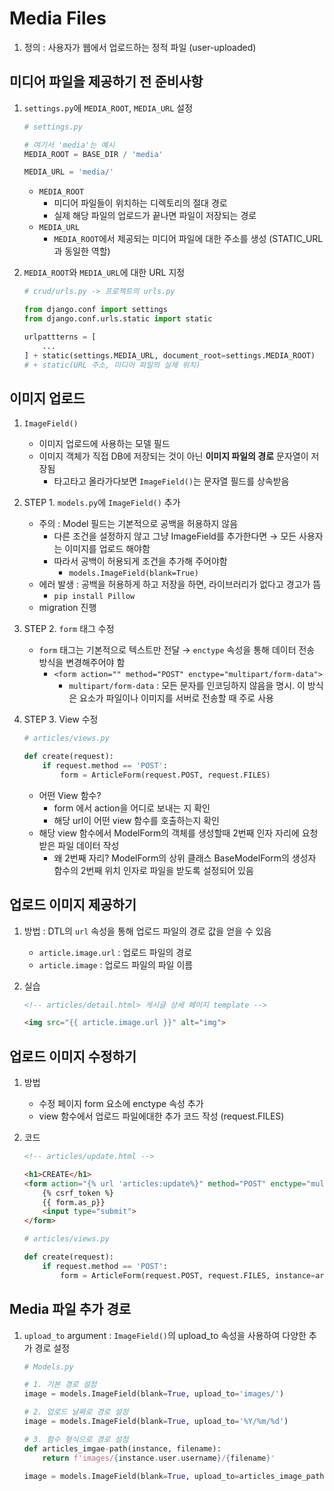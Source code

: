 # Media Files

1. 정의 : 사용자가 웹에서 업로드하는 정적 파일 (user-uploaded)

## 미디어 파일을 제공하기 전 준비사항

1. `settings.py`에 `MEDIA_ROOT`, `MEDIA_URL` 설정
    
    ```python
    # settings.py
    
    # 여기서 'media'는 예시
    MEDIA_ROOT = BASE_DIR / 'media'
    
    MEDIA_URL = 'media/'
    ```
    
    - `MEDIA_ROOT`
        - 미디어 파일들이 위치하는 디렉토리의 절대 경로
        - 실제 해당 파일의 업로드가 끝나면 파일이 저장되는 경로
    - `MEDIA_URL`
        - `MEDIA_ROOT`에서 제공되는 미디어 파일에 대한 주소를 생성 (STATIC_URL과 동일한 역할)
2. `MEDIA_ROOT`와 `MEDIA_URL`에 대한 URL 지정
    
    ```python
    # crud/urls.py -> 프로젝트의 urls.py
    
    from django.conf import settings
    from django.conf.urls.static import static
    
    urlpattterns = [
    	...
    ] + static(settings.MEDIA_URL, document_root=settings.MEDIA_ROOT)
    # + static(URL 주소, 미디어 파일의 실제 위치)
    ```
    

## 이미지 업로드

1. `ImageField()`
    - 이미지 업로드에 사용하는 모델 필드
    - 이미지 객체가 직접 DB에 저장되는 것이 아닌 **이미지 파일의 경로** 문자열이 저장됨
        - 타고타고 올라가다보면 `ImageField()`는 문자열 필드를 상속받음
2. STEP 1. `models.py`에 `ImageField()` 추가
    - 주의 : Model 필드는 기본적으로 공백을 허용하지 않음
        - 다른 조건을 설정하지 않고 그냥 ImageField를 추가한다면 → 모든 사용자는 이미지를 업로드 해야함
        - 따라서 공백이 허용되게 조건을 추가해 주어야함
            - `models.ImageField(blank=True)`
    - 에러 발생 : 공백을 허용하게 하고 저장을 하면, 라이브러리가 없다고 경고가 뜸
        - `pip install Pillow`
    - migration 진행
3. STEP 2. `form` 태그 수정
    - `form` 태그는 기본적으로 텍스트만 전달 → `enctype` 속성을 통해 데이터 전송 방식을 변경해주어야 함
        - `<form action="" method="POST" enctype="multipart/form-data">`
            - `multipart/form-data` : 모든 문자를 인코딩하지 않음을 명시. 이 방식은 요소가 파일이나 이미지를 서버로 전송할 때 주로 사용
4. STEP 3. View 수정
    
    ```python
    # articles/views.py
    
    def create(request):
    	if request.method == 'POST':
    		form = ArticleForm(request.POST, request.FILES)
    ```
    
    - 어떤 View 함수?
        - form 에서 action을 어디로 보내는 지 확인
        - 해당  url이 어떤 view 함수를 호출하는지 확인
    - 해당 view 함수에서 ModelForm의 객체를 생성할때 2번째 인자 자리에 요청 받은 파일 데이터 작성
        - 왜 2번째 자리? ModelForm의 상위 클래스 BaseModelForm의 생성자 함수의 2번째 위치 인자로 파일을 받도록 설정되어 있음

## 업로드 이미지 제공하기

1. 방법 : DTL의 `url` 속성을 통해 업로드 파일의 경로 값을 얻을 수 있음
    - `article.image.url` : 업로드 파일의 경로
    - `article.image` : 업로드 파일의 파일 이름
2. 실습
    
    ```html
    <!-- articles/detail.html> 게시글 상세 페이지 template -->
    
    <img src="{{ article.image.url }}" alt="img">
    ```
    

## 업로드 이미지 수정하기

1. 방법
    - 수정 페이지 form 요소에 enctype 속성 추가
    - view 함수에서 업로드 파일에대한 추가 코드 작성 (request.FILES)
2. 코드
    ```html
    <!-- articles/update.html -->

    <h1>CREATE</h1>
    <form action="{% url 'articles:update%}" method="POST" enctype="multipart/form-data">
        {% csrf_token %}
        {{ form.as_p}}
        <input type="submit">
    </form>
    ```

    ```python
    # articles/views.py

    def create(request):
        if request.method == 'POST':
            form = ArticleForm(request.POST, request.FILES, instance=article)
    ```
## Media 파일 추가 경로

1. `upload_to` argument : `ImageField()`의 upload_to 속성을 사용하여 다양한 추가 경로 설정
    
    ```python
    # Models.py
    
    # 1. 기본 경로 설정
    image = models.ImageField(blank=True, upload_to='images/')
    
    # 2. 업로드 날짜로 경로 설정
    image = models.ImageField(blank=True, upload_to='%Y/%m/%d')
    
    # 3. 함수 형식으로 경로 설정
    def articles_imgae-path(instance, filename):
    	return f'images/{instance.user.username}/{filename}'
    
    image = models.ImageField(blank=True, upload_to=articles_image_path)
    ```